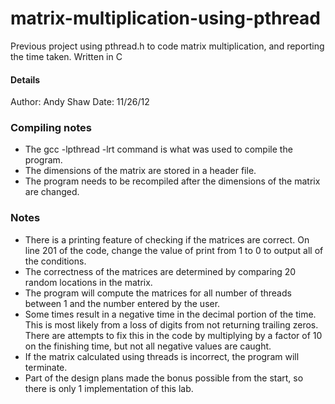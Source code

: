 matrix-multiplication-using-pthread
===================================

Previous project using pthread.h to code matrix multiplication, and reporting the time taken.  Written in C

#### Details

Author: Andy Shaw
Date: 11/26/12

### Compiling notes

* The gcc <files> -lpthread -lrt command is what was used to compile the program.
* The dimensions of the matrix are stored in a header file.
* The program needs to be recompiled after the dimensions of the matrix are changed.

### Notes

* There is a printing feature of checking if the matrices are correct.  On line 201 of the code, change the value of print from 1 to 0 to output all of the conditions.
* The correctness of the matrices are determined by comparing 20 random locations in the matrix.
* The program will compute the matrices for all number of threads between 1 and the number entered by the user.
* Some times result in a negative time in the decimal portion of the time.  This is most likely from a loss of digits from not returning trailing zeros.  There are attempts to fix this in the code by multiplying by a factor of 10 on the finishing time, but not all negative values are caught.
* If the matrix calculated using threads is incorrect, the program will terminate.
* Part of the design plans made the bonus possible from the start, so there is only 1 implementation of this lab.